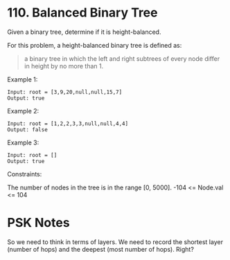 # 110. Balanced Binary Tree

Given a binary tree, determine if it is height-balanced.

For this problem, a height-balanced binary tree is defined as:

> a binary tree in which the left and right subtrees of every node differ in height by no more than 1.



Example 1:

```
Input: root = [3,9,20,null,null,15,7]
Output: true
```

Example 2:

```
Input: root = [1,2,2,3,3,null,null,4,4]
Output: false
```

Example 3:

```
Input: root = []
Output: true
```

Constraints:

The number of nodes in the tree is in the range [0, 5000].
-104 <= Node.val <= 104

# PSK Notes

So we need to think in terms of layers. We need to record the shortest layer (number of hops) and the deepest (most number of hops). Right?